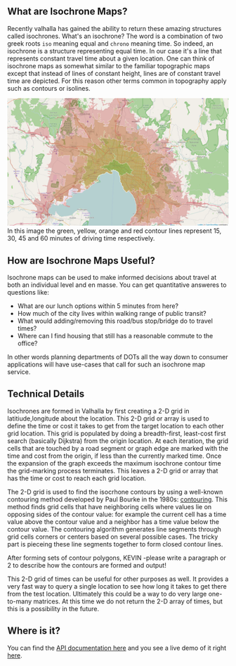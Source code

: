 What are Isochrone Maps?
------------------------

Recently valhalla has gained the ability to return these amazing structures called isochrones. What's an isochrone? The word is a combination of two greek roots `iso` meaning equal and `chrono` meaning time. So indeed, an isochrone is a structure representing equal time. In our case it's a line that represents constant travel time about a given location. One can think of isochrone maps as somewhat similar to the familiar topographic maps except that instead of lines of constant height, lines are of constant travel time are depicted. For this reason other terms common in topography apply such as contours or isolines.

![Isochrone Map](images/isochrone.png "Melbourne Driving Isochrone Map")
In this image the green, yellow, orange and red contour lines represent 15, 30, 45 and 60 minutes of driving time respectively.

How are Isochrone Maps Useful?
------------------------------

Isochrone maps can be used to make informed decisions about travel at both an individual level and en masse. You can get quantitative answeres to questions like:

 * What are our lunch options within 5 minutes from here?
 * How much of the city lives within walking range of public transit?
 * What would adding/removing this road/bus stop/bridge do to travel times?
 * Where can I find housing that still has a reasonable commute to the office?

In other words planning departments of DOTs all the way down to consumer applications will have use-cases that call for such an isochrone map service. 

Technical Details
------------------

Isochrones are formed in Valhalla by first creating a 2-D grid in latitiude,longitude about the location. This 2-D grid or array is used to define the time or cost it takes to get from the target location to each other grid location. This grid is populated by doing a breadth-first, least-cost first search (basically Dijkstra) from the origin location. At each iteration, the grid cells that are touched by a road segment or graph edge are marked with the time and cost from the origin, if less than the currently marked time. Once the expansion of the graph exceeds the maximum isochrone contour time the grid-marking process terminates. This leaves a 2-D grid or array that has the time or cost to reach each grid location.

The 2-D grid is used to find the isocrhone contours by using a well-known contouring method developed by Paul Bourke in the 1980s: [contouring](http://paulbourke.net/papers/conrec/). This method finds grid cells that have neighboring cells where values lie on opposing sides of the contour value: for example the current cell has a time value above the contour value and a neighbor has a time value below the contour value. The contouring algorithm generates line segments through grid cells corners or centers based on several possible cases. The tricky part is pieceing these line segments together to form closed contour lines.

After forming sets of contour polygons, KEVIN -please write a paragraph or 2 to describe how the contours are formed and output!

This 2-D grid of times can be useful for other purposes as well. It provides a very fast way to query a single location to see how long it takes to get there from the test location. Ultimately this could be a way to do very large one-to-many matrices. At this time we do not return the 2-D array of times, but this is a possibility in the future.

Where is it?
------------

You can find the [API documentation here](https://github.com/valhalla/valhalla-docs/blob/master/isochrones/api-reference.md) and you see a live demo of it right [here](https://valhalla.github.io/demos/isochrone/).
